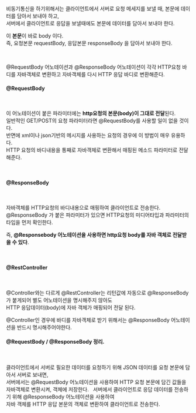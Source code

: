비동기통신을 하기위해서는 클라이언트에서 서버로 요청 메세지를 보낼 때, 본문에 데이터를 담아서 보내야 하고, <br/>
서버에서 클라이언트로 응답을 보낼때에도 본문에 데이터를 담아서 보내야 한다. 

이 **본문**이 바로 body 이다. <br/>
즉, 요청본문 requestBody, 응답본문 responseBody 을 담아서 보내야 한다. 

<br/>

@RequestBody 어노테이션과 @ResponseBody 어노테이션이 각각 HTTP요청 바디를 자바객체로 변환하고 자바객체를 다시 HTTP 응답 바디로 변환해준다. 


#### @RequestBody 

<br/>

이 어노테이션이 붙은 파라미터에는 **http요청의 본문(body)이 그대로 전달**된다.  <br/>
일반적인 GET/POST의 요청 파라미터라면 @RequestBody를 사용할 일이 없을 것이다. <br/> 
반면에 xml이나 json기반의 메시지를 사용하는 요청의 경우에 이 방법이 매우 유용하다. <br/>
HTTP 요청의 바디내용을 통째로 자바객체로 변환해서 매핑된 메소드 파라미터로 전달해준다.  <br/>

<br/>


#### @ResponseBody 

<br/>

자바객체를 HTTP요청의 바디내용으로 매핑하여 클라이언트로 전송한다.
@ResponseBody 가 붙은 파라미터가 있으면 HTTP요청의 미디어타입과 파라미터의 타입을 먼저 확인한다.

즉, **@Responsebody 어노테이션을 사용하면 http요청 body를 자바 객체로 전달받을 수 있다**.

<br/>

#### @RestController

<br/>

@Controller와는 다르게 @RestController는 리턴값에 자동으로 @ResponseBody가 붙게되어 별도 어노테이션을 명시해주지 않아도 <br/>
HTTP 응답데이터(body)에 자바 객체가 매핑되어 전달 된다.

@Controller인 경우에 바디를 자바객체로 받기 위해서는 @ResponseBody 어노테이션을 반드시 명시해주어야한다. 


#### @RequestBody / @ResponseBody 정리. 

<br/>

클라이언트에서 서버로 필요한 데이터를 요청하기 위해 JSON 데이터를 요청 본문에 담아서 서버로 보내면, <br/>
서버에서는 @RequestBody 어노테이션을 사용하여 HTTP 요청 본문에 담긴 값들을 자바객체로 변환시켜, 객체에 저장한다.
 
서버에서 클라이언트로 응답 데이터를 전송하기 위해 @ResponseBody 어노테이션을 사용하여 <br/>
자바 객체를 HTTP 응답 본문의 객체로 변환하여 클라이언트로 전송한다. 




